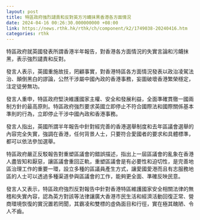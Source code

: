 ```yaml
---
layout: post
title: 特區政府強烈譴責和反對英方污衊抹黑香港各方面情況
date: 2024-04-16 00:26:30.000000000 +08:00
link: https://news.rthk.hk/rthk/ch/component/k2/1749038-20240416.htm
categories: rthk
---
```


特區政府就英國發表所謂香港半年報告，對香港各方面情況的失實言論和污衊抹黑，表示強烈譴責和反對。

發言人表示，英國重施故技，罔顧事實，對香港特區各方面情況發表以政治凌駕法治、顛倒黑白的謬論，公然干涉屬中國內政的香港事務，妄圖破壞香港繁榮穩定，注定徒勞無功。

發言人重申，特區政府堅決維護國家主權、安全和發展利益，全面準確貫徹一國兩制方針的最高原則。特區政府強烈要求英國立即停止不符合國際法和國際關係基本準則的行為，立即停止干涉中國內政和香港事務。

發言人指出，英國所謂半年報告中針對經完善的香港選舉制度和去年區議會選舉的內容完全失實，強調在香港，任何背景人士，只要符合愛國者的要求和具體標準，都可以依法參加選舉。

特區政府嚴正反駁報告對重塑區議會的錯誤描述，指出上一屆區議會的亂象在香港人盡皆知和厭惡，讓區議會重回正軌，重塑區議會是有必要性和迫切性，是完善地區治理工作的重要一環，設立多種的區議員產生方式，讓愛國愛港而且有志服務地區的人士可以透過多種渠道參與區議會的工作，能夠更全面、準確反映民意。

發言人又表示，特區政府強烈反對報告中針對香港特區維護國家安全相關法律的無稽和失實內容，認為英方對該等法律讓廣大香港市民生活和經濟活動回復正常、營商環境恢復的實況置若罔聞，其霸凌和雙標的虛偽面目和行徑，實在極其醜陋、令人不齒。
